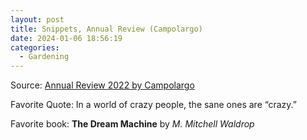 ```yaml
---
layout: post
title: Snippets, Annual Review (Campolargo)
date: 2024-01-06 18:56:19
categories:
  - Gardening
---
```

Source: [Annual Review 2022 by Campolargo](https://www.juandavidcampolargo.com/blog/annual-review-2022)

Favorite Quote: In a world of crazy people, the sane ones are “crazy.”

Favorite book: **The Dream Machine** by *M. Mitchell Waldrop*